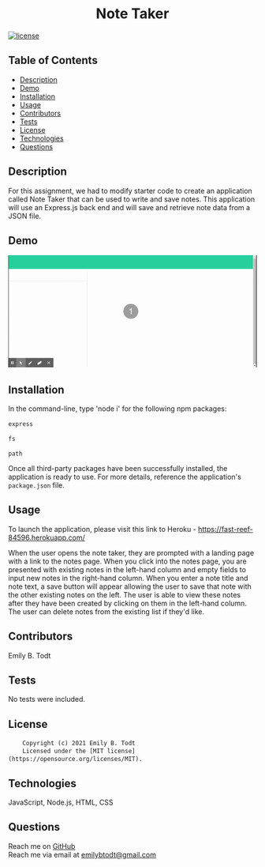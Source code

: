 <h1 align="center">Note Taker</h1>

  [![license](https://img.shields.io/static/v1?label=license&message=MIT&color=yellow)](https://opensource.org/licenses/MIT)


## Table of Contents

  - [Description](#description)
  - [Demo](#demo)
  - [Installation](#installation)
  - [Usage](#usage)
  - [Contributors](#contributors)
  - [Tests](#tests)
  - [License](#license)
  - [Technologies](#technologies)
  - [Questions](#questions)

  
  ## Description
  For this assignment, we had to modify starter code to create an application called Note Taker that can be used to write and save notes. This application will use an Express.js back end and will save and retrieve note data from a JSON file.

  ## Demo

  ![Application Preview](public/assets/Note-Taker.gif)
  

  ## Installation
 In the command-line, type 'node i' for the following npm packages:
 ``` 
 express
  ```
 ``` 
 fs 
 ```
 ``` 
 path
  ```

  Once all third-party packages have been successfully installed, the application is ready to use. For more details, reference the application's ```package.json``` file.

  ## Usage
  To launch the application, please visit this link to Heroku - https://fast-reef-84596.herokuapp.com/
  
  When the user opens the note taker, they are prompted with a landing page with a link to the notes page. When you click into the notes page, you are presented with existing notes in the left-hand column and empty fields to input new notes in the right-hand column. When you enter a note title and note text, a save button will appear allowing the user to save that note with the other existing notes on the left. The user is able to view these notes after they have been created by clicking on them in the left-hand column. The user can delete notes from the existing list if they'd like.

  ## Contributors
  Emily B. Todt

  ## Tests
  
  No tests were included.

  ## License
  
        Copyright (c) 2021 Emily B. Todt 
        Licensed under the [MIT license](https://opensource.org/licenses/MIT).
      

  ## Technologies
  JavaScript, Node.js, HTML, CSS

  ## Questions
  Reach me on [GitHub](https://www.github.com/todtsies)  
  Reach me via email at <emilybtodt@gmail.com>

